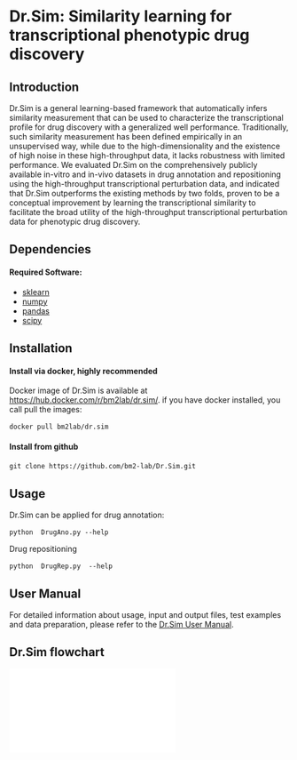 # **Dr.Sim: Similarity learning for transcriptional phenotypic drug discovery**  
## Introduction
Dr.Sim is a general learning-based framework that automatically infers similarity measurement that can be used to characterize the transcriptional profile for drug discovery
with a generalized well performance. Traditionally, such similarity measurement has been defined empirically in an unsupervised way, while due to the high-dimensionality and 
the existence of high noise in these high-throughput data, it lacks robustness with limited performance. We evaluated Dr.Sim on the comprehensively publicly available in-vitro 
and in-vivo datasets in drug annotation and repositioning using the high-throughput transcriptional perturbation data, and indicated that Dr.Sim outperforms the existing methods by two folds, proven to be a conceptual improvement by learning the transcriptional similarity to facilitate the broad utility of the high-throughput transcriptional perturbation data for phenotypic drug discovery.

## Dependencies
#### Required Software:
* [sklearn](https://scikit-learn.org/stable/index.html/)
* [numpy](https://numpy.org/)
* [pandas](https://pandas.pydata.org/)
* [scipy](https://www.scipy.org/)   

## Installation
#### Install via docker, highly recommended
Docker image of Dr.Sim is available at https://hub.docker.com/r/bm2lab/dr.sim/.
if you have docker installed, you call pull the images:  

    docker pull bm2lab/dr.sim

#### Install from github   

    git clone https://github.com/bm2-lab/Dr.Sim.git  
    
## Usage
Dr.Sim can be applied for drug annotation:  

    python  DrugAno.py --help
    
Drug repositioning  

    python  DrugRep.py  --help
    
## User Manual
For detailed information about usage, input and output files, test examples and data preparation, please refer to the [Dr.Sim User Manual](/doc/Dr.Sim_User_Manual.md).
 
## Dr.Sim flowchart
![](workflow.pdf)
 

#### 
    
    
    
    
    
    
    
    
    
    
    
    
    
    
    
    
    
    
    


